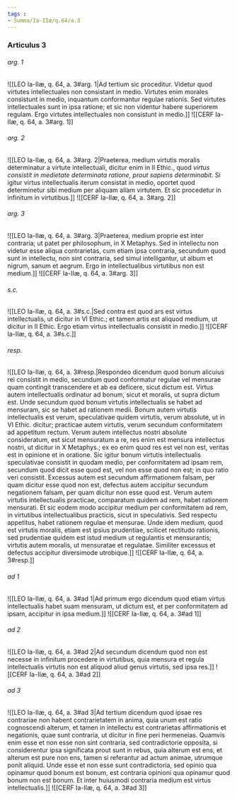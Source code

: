 ```yaml
---
tags : 
- Summa/Ia-IIæ/q.64/a.3
---
```


### Articulus 3

###### arg. 1
![[LEO Ia-IIæ, q. 64, a. 3#arg. 1|Ad tertium sic proceditur. Videtur quod virtutes intellectuales non consistant in medio. Virtutes enim morales consistunt in medio, inquantum conformantur regulae rationis. Sed virtutes intellectuales sunt in ipsa ratione; et sic non videntur habere superiorem regulam. Ergo virtutes intellectuales non consistunt in medio.]]
![[CERF Ia-IIæ, q. 64, a. 3#arg. 1]]

###### arg. 2
![[LEO Ia-IIæ, q. 64, a. 3#arg. 2|Praeterea, medium virtutis moralis determinatur a virtute intellectuali, dicitur enim in II Ethic., quod *virtus consistit in medietate determinata ratione, prout sapiens determinabit*. Si igitur virtus intellectualis iterum consistat in medio, oportet quod determinetur sibi medium per aliquam aliam virtutem. Et sic procedetur in infinitum in virtutibus.]]
![[CERF Ia-IIæ, q. 64, a. 3#arg. 2]]

###### arg. 3
![[LEO Ia-IIæ, q. 64, a. 3#arg. 3|Praeterea, medium proprie est inter contraria; ut patet per philosophum, in X Metaphys. Sed in intellectu non videtur esse aliqua contrarietas, cum etiam ipsa contraria, secundum quod sunt in intellectu, non sint contraria, sed simul intelligantur, ut album et nigrum, sanum et aegrum. Ergo in intellectualibus virtutibus non est medium.]]
![[CERF Ia-IIæ, q. 64, a. 3#arg. 3]]

###### s.c.
![[LEO Ia-IIæ, q. 64, a. 3#s.c.|Sed contra est quod ars est virtus intellectualis, ut dicitur in VI Ethic.; et tamen artis est aliquod medium, ut dicitur in II Ethic. Ergo etiam virtus intellectualis consistit in medio.]]
![[CERF Ia-IIæ, q. 64, a. 3#s.c.]]

###### resp.
![[LEO Ia-IIæ, q. 64, a. 3#resp.|Respondeo dicendum quod bonum alicuius rei consistit in medio, secundum quod conformatur regulae vel mensurae quam contingit transcendere et ab ea deficere, sicut dictum est. Virtus autem intellectualis ordinatur ad bonum, sicut et moralis, ut supra dictum est. Unde secundum quod bonum virtutis intellectualis se habet ad mensuram, sic se habet ad rationem medii. Bonum autem virtutis intellectualis est verum, speculativae quidem virtutis, verum absolute, ut in VI Ethic. dicitur; practicae autem virtutis, verum secundum conformitatem ad appetitum rectum. Verum autem intellectus nostri absolute consideratum, est sicut mensuratum a re, res enim est mensura intellectus nostri, ut dicitur in X Metaphys.; ex eo enim quod res est vel non est, veritas est in opinione et in oratione. Sic igitur bonum virtutis intellectualis speculativae consistit in quodam medio, per conformitatem ad ipsam rem, secundum quod dicit esse quod est, vel non esse quod non est; in quo ratio veri consistit. Excessus autem est secundum affirmationem falsam, per quam dicitur esse quod non est, defectus autem accipitur secundum negationem falsam, per quam dicitur non esse quod est. Verum autem virtutis intellectualis practicae, comparatum quidem ad rem, habet rationem mensurati. Et sic eodem modo accipitur medium per conformitatem ad rem, in virtutibus intellectualibus practicis, sicut in speculativis. Sed respectu appetitus, habet rationem regulae et mensurae. Unde idem medium, quod est virtutis moralis, etiam est ipsius prudentiae, scilicet rectitudo rationis, sed prudentiae quidem est istud medium ut regulantis et mensurantis; virtutis autem moralis, ut mensuratae et regulatae. Similiter excessus et defectus accipitur diversimode utrobique.]]
![[CERF Ia-IIæ, q. 64, a. 3#resp.]]

###### ad 1
![[LEO Ia-IIæ, q. 64, a. 3#ad 1|Ad primum ergo dicendum quod etiam virtus intellectualis habet suam mensuram, ut dictum est, et per conformitatem ad ipsam, accipitur in ipsa medium.]]
![[CERF Ia-IIæ, q. 64, a. 3#ad 1]]

###### ad 2
![[LEO Ia-IIæ, q. 64, a. 3#ad 2|Ad secundum dicendum quod non est necesse in infinitum procedere in virtutibus, quia mensura et regula intellectualis virtutis non est aliquod aliud genus virtutis, sed ipsa res.]]
![[CERF Ia-IIæ, q. 64, a. 3#ad 2]]

###### ad 3
![[LEO Ia-IIæ, q. 64, a. 3#ad 3|Ad tertium dicendum quod ipsae res contrariae non habent contrarietatem in anima, quia unum est ratio cognoscendi alterum, et tamen in intellectu est contrarietas affirmationis et negationis, quae sunt contraria, ut dicitur in fine peri hermeneias. Quamvis enim esse et non esse non sint contraria, sed contradictorie opposita, si considerentur ipsa significata prout sunt in rebus, quia alterum est ens, et alterum est pure non ens, tamen si referantur ad actum animae, utrumque ponit aliquid. Unde esse et non esse sunt contradictoria, sed opinio qua opinamur quod bonum est bonum, est contraria opinioni qua opinamur quod bonum non est bonum. Et inter huiusmodi contraria medium est virtus intellectualis.]]
![[CERF Ia-IIæ, q. 64, a. 3#ad 3]]

